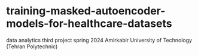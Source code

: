 # training-masked-autoencoder-models-for-healthcare-datasets
data analytics third project spring 2024 Amirkabir University of Technology (Tehran Polytechnic)
